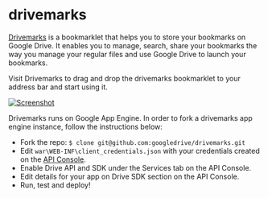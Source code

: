 # drivemarks

[Drivemarks](http://www.drivemarks.org) is a bookmarklet that helps you to store your bookmarks on  Google Drive. It enables you to manage, search, share your bookmarks the way you manage your regular files and use Google Drive to launch your bookmarks.

Visit Drivemarks to drag and drop the drivemarks bookmarklet to your address bar and start using it.

[![Screenshot](https://googledrive.com/host/0ByfSjdPVs9MZbkhjeUhMYzRTeEE/drivemarks.png)](http://www.drivemarks.org)

Drivemarks runs on Google App Engine. In order to fork a drivemarks app engine instance, follow the instructions below:

* Fork the repo: `$ clone git@github.com:googledrive/drivemarks.git`
* Edit `war\WEB-INF\client_credentials.json` with your credentials created on the [API Console](https://code.google.com/apis/console).
* Enable Drive API and SDK under the Services tab on the API Console.
* Edit details for your app on Drive SDK section on the API Console.
* Run, test and deploy!
